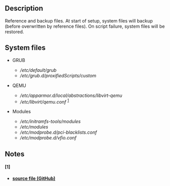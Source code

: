 ## Description
Reference and backup files. At start of setup, system files will backup (before overwritten by reference files). On script failure, system files will be restored.

## System files
* GRUB
    - */etc/default/grub*
    - */etc/grub.d/proxifiedScripts/custom*

* QEMU
    - */etc/apparmor.d/local/abstractions/libvirt-qemu*
    - */etc/libvirt/qemu.conf* <sup>[1](#1)</sup>

* Modules
    - */etc/initramfs-tools/modules*
    - */etc/modules*
    - */etc/modprobe.d/pci-blacklists.conf*
    - */etc/modprobe.d/vfio.conf*

## Notes
#### [1]
* **[source file (GitHub)](https://github.com/virtualopensystems/libvirt/blob/master/src/qemu/qemu.conf)**